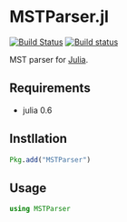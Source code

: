 # MSTParser.jl
[![Build Status](https://travis-ci.org/hshindo/MSTParser.jl.svg?branch=master)](https://travis-ci.org/hshindo/MSTParser.jl)
[![Build status](https://ci.appveyor.com/api/projects/status/328kpd9vqm6q77jw?svg=true)](https://ci.appveyor.com/project/hshindo/mstparser-jl)

MST parser for [Julia](http://julialang.org/).

## Requirements
* julia 0.6

## Instllation
```julia
Pkg.add("MSTParser")
```

## Usage
```julia
using MSTParser
```
